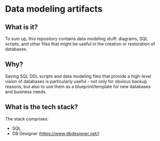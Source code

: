 # Data modeling artifacts

## What is it?

To sum up, this repository contains data modeling stuff: diagrams, SQL scripts, and other files that might be useful in the creation or restoration of databases. 

## Why?

Saving SQL DDL scripts and data modeling files that provide a high-level vision of databases is particularly useful - not only for obvious backup reasons, but also to use them as a blueprint/template for new databases and business needs.

## What is the tech stack?

The stack comprises:

* SQL
* DB Designer (https://www.dbdesigner.net/)